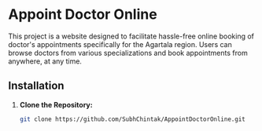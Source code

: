 # Appoint Doctor Online

This project is a website designed to facilitate hassle-free online booking of doctor's appointments specifically for the Agartala region.  Users can browse doctors from various specializations and book appointments from anywhere, at any time.




## Installation

1. **Clone the Repository:**
   ```bash
   git clone https://github.com/SubhChintak/AppointDoctorOnline.git

   
